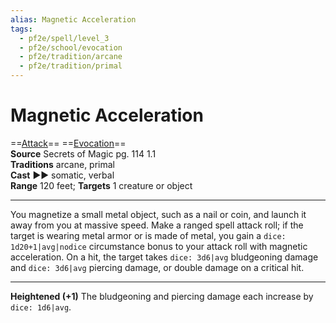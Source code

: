 ```yaml
---
alias: Magnetic Acceleration
tags:
  - pf2e/spell/level_3
  - pf2e/school/evocation
  - pf2e/tradition/arcane
  - pf2e/tradition/primal
---
```


# Magnetic Acceleration

==[Attack](../../../Traits/Attack.md)== ==[Evocation](../../../Traits/Evocation.md)==  
__Source__ Secrets of Magic pg. 114 1.1  
**Traditions** arcane, primal  
**Cast** ►► somatic, verbal  
**Range** 120 feet; **Targets** 1 creature or object

---

You magnetize a small metal object, such as a nail or coin, and launch it away from you at massive speed. Make a ranged spell attack roll; if the target is wearing metal armor or is made of metal, you gain a `dice: 1d20+1|avg|nodice` circumstance bonus to your attack roll with magnetic acceleration. On a hit, the target takes `dice: 3d6|avg` bludgeoning damage and `dice: 3d6|avg` piercing damage, or double damage on a critical hit.

<hr>

**Heightened (+1)** The bludgeoning and piercing damage each increase by `dice: 1d6|avg`.
